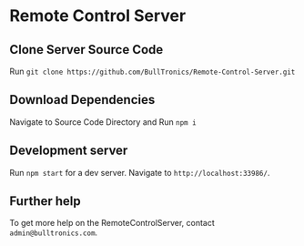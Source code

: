 # Remote Control Server


## Clone Server Source Code

Run `git clone https://github.com/BullTronics/Remote-Control-Server.git`

## Download Dependencies

Navigate to Source Code Directory and Run `npm i`

## Development server

Run `npm start` for a dev server. Navigate to `http://localhost:33986/`.

## Further help

To get more help on the RemoteControlServer, contact `admin@bulltronics.com`.
